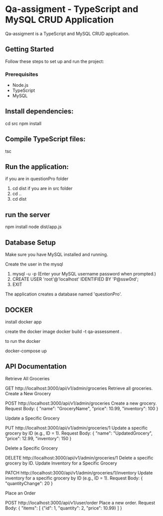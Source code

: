 # Qa-assigment - TypeScript and MySQL CRUD Application

Qa-assigment is a TypeScript and MySQL CRUD application.

## Getting Started

Follow these steps to set up and run the project:

### Prerequisites

- Node.js
- TypeScript
- MySQL

## Install dependencies:

cd src
npm install


## Compile TypeScript files:

tsc

## Run the application:

if you are in questionPro folder
1. cd dist
if you are in src folder 
1. cd ..
2. cd dist

## run the server
npm install
node dist/app.js

## Database Setup
Make sure you have MySQL installed and running.

Create the user in the mysql
1. mysql -u  -p (Enter your MySQL username password when prompted.)
2. CREATE USER 'root'@'localhost' IDENTIFIED BY 'P@ssw0rd';
3. EXIT


The application creates a database named 'questionPro'.

## DOCKER
 install docker app

 create the docker image 
 docker build -t qa-assessment .

to run the docker

docker-compose up

## API Documentation
Retrieve All Groceries

GET http://localhost:3000/api/v1/admin/groceries
Retrieve all groceries.
Create a New Grocery

POST http://localhost:3000/api/v1/admin/groceries
Create a new grocery.
Request Body:
{
  "name": "GroceryName",
  "price": 10.99,
  "inventory": 100
}


Update a Specific Grocery

PUT http://localhost:3000/api/v1/admin/groceries/1
Update a specific grocery by ID (e.g., ID = 1).
Request Body:
{
  "name": "UpdatedGrocery",
  "price": 12.99,
  "inventory": 150
}

Delete a Specific Grocery

DELETE http://localhost:3000/api/v1/admin/groceries/1
Delete a specific grocery by ID.
Update Inventory for a Specific Grocery

PATCH http://localhost:3000/api/v1/admin/groceries/1/inventory
Update inventory for a specific grocery by ID (e.g., ID = 1).
Request Body:
{
  "quantityChange": 20
}

Place an Order

POST http://localhost:3000/api/v1/user/order
Place a new order.
Request Body:
{
  "items": [
    {"id": 1, "quantity": 2, "price": 10.99}
  ]
}






